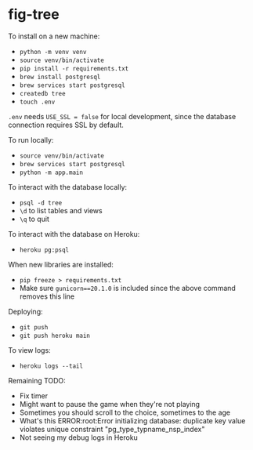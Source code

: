 # fig-tree

To install on a new machine:
- `python -m venv venv`
- `source venv/bin/activate`
- `pip install -r requirements.txt`
- `brew install postgresql`
- `brew services start postgresql`
- `createdb tree`
- `touch .env`

`.env` needs `USE_SSL = false` for local development, since the database connection requires SSL by default.

To run locally: 
- `source venv/bin/activate`
- `brew services start postgresql`
- `python -m app.main`

To interact with the database locally:
- `psql -d tree`
- `\d` to list tables and views
- `\q` to quit

To interact with the database on Heroku:
- `heroku pg:psql`

When new libraries are installed:
- `pip freeze > requirements.txt`
- Make sure `gunicorn==20.1.0` is included since the above command removes this line

Deploying:
- `git push`
- `git push heroku main`

To view logs:
- `heroku logs --tail`

Remaining TODO:
- Fix timer
- Might want to pause the game when they're not playing
- Sometimes you should scroll to the choice, sometimes to the age
- What's this ERROR:root:Error initializing database: duplicate key value violates unique constraint "pg_type_typname_nsp_index"
- Not seeing my debug logs in Heroku
